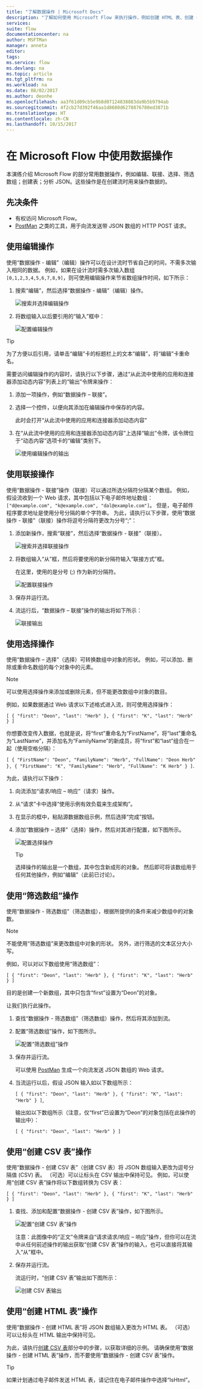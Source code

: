 ```yaml
---
title: "了解数据操作 | Microsoft Docs"
description: "了解如何使用 Microsoft Flow 来执行操作，例如创建 HTML 表、创建 CSV 表，以及编辑、联接、选择和筛选数组。"
services: 
suite: flow
documentationcenter: na
author: MSFTMan
manager: anneta
editor: 
tags: 
ms.service: flow
ms.devlang: na
ms.topic: article
ms.tgt_pltfrm: na
ms.workload: na
ms.date: 08/02/2017
ms.author: deonhe
ms.openlocfilehash: aa3f61d09cb5e9b8d07124838883da9b5b9794ab
ms.sourcegitcommit: 4f2cb27d392f46aa1d8680d6278876780ed3871b
ms.translationtype: HT
ms.contentlocale: zh-CN
ms.lasthandoff: 10/15/2017
---
```

# <a name="use-data-operations-with-microsoft-flow"></a>在 Microsoft Flow 中使用数据操作
本演练介绍 Microsoft Flow 的部分常用数据操作，例如编辑、联接、选择、筛选数组；创建表；分析 JSON。这些操作是在创建流时用来操作数据的。

## <a name="prerequisites"></a>先决条件
* 有权访问 Microsoft Flow。
* [PostMan](https://www.getpostman.com/postman) 之类的工具，用于向流发送带 JSON 数组的 HTTP POST 请求。

## <a name="use-the-compose-action"></a>使用编辑操作
使用“数据操作 - 编辑”（编辑）操作可以在设计流时节省自己的时间，不需多次输入相同的数据。 例如，如果在设计流时需多次输入数组 ````[0,1,2,3,4,5,6,7,8,9]````，则可使用编辑操作来节省数组操作时间，如下所示：

1. 搜索“编辑”，然后选择“数据操作 - 编辑”（编辑）操作。
   
    ![搜索并选择编辑操作](./media/data-operations/search-select-compose.png)
2. 将数组输入以后要引用的“输入”框中：
   
    ![配置编辑操作](./media/data-operations/add-array-compose.png)

> [!TIP]
> 为了方便以后引用，请单击“编辑”卡的标题栏上的文本“编辑”，将“编辑”卡重命名。
> 
> 

需要访问编辑操作的内容时，请执行以下步骤，通过“从此流中使用的应用和连接器添加动态内容”列表上的“输出”令牌来操作：

1. 添加一项操作，例如“数据操作 – 联接”。
2. 选择一个控件，以便向其添加在编辑操作中保存的内容。
   
    此时会打开“从此流中使用的应用和连接器添加动态内容”
3. 在“从此流中使用的应用和连接器添加动态内容”上选择“输出”令牌，该令牌位于“动态内容”选项卡的“编辑”类别下。
   
    ![使用编辑操作的输出](./media/data-operations/use-compose-output.png)

## <a name="use-the-join-action"></a>使用联接操作
使用“数据操作 - 联接”操作（联接）可以通过所选分隔符分隔某个数组。 例如，假设流收到一个 Web 请求，其中包括以下电子邮件地址数组：````["d@example.com", "k@example.com", "dal@example.com"]````。 但是，电子邮件程序要求地址是使用分号分隔的单个字符串。 为此，请执行以下步骤，使用“数据操作 - 联接”（联接）操作将逗号分隔符更改为分号“;”：

1. 添加新操作，搜索“联接”，然后选择“数据操作 - 联接”（联接）。
   
    ![搜索并选择联接操作](./media/data-operations/search-select-join.png)
2. 将数组输入“从”框，然后将要使用的新分隔符输入“联接方式”框。
   
    在这里，使用的是分号 (;) 作为新的分隔符。
   
    ![配置联接操作](./media/data-operations/add-array-join.png)
3. 保存并运行流。
4. 流运行后，“数据操作 – 联接”操作的输出将如下所示：
   
    ![联接输出](./media/data-operations/join-output.png)

## <a name="use-the-select-action"></a>使用选择操作
使用“数据操作 – 选择”（选择）可转换数组中对象的形状。 例如，可以添加、删除或重命名数组的每个对象中的元素。

> [!NOTE]
> 可以使用选择操作来添加或删除元素，但不能更改数组中对象的数目。
> 
> 

例如，如果数据通过 Web 请求以下述格式进入流，则可使用选择操作：

````[ { "first": "Deon", "last": "Herb" }, { "first": "K", "last": "Herb" } ]````

你想要改变传入数据，也就是说，将“first”重命名为“FirstName”，将“last”重命名为“LastName”，并添加名为“FamilyName”的新成员，将“first”和“last”组合在一起（使用空格分隔）：

````[ { "FirstName": "Deon", "FamilyName": "Herb", "FullName": "Deon Herb" }, { "FirstName": "K", "FamilyName": "Herb", "FullName": "K Herb" } ]````.

为此，请执行以下操作：

1. 向流添加“请求/响应 – 响应”（请求）操作。
2. 从“请求”卡中选择“使用示例有效负载来生成架构”。
3. 在显示的框中，粘贴源数据数组示例，然后选择“完成”按钮。
4. 添加“数据操作 – 选择”（选择）操作，然后对其进行配置，如下图所示。
   
    ![配置选择操作](./media/data-operations/select-card.png)
   
   > [!TIP]
   > 选择操作的输出是一个数组，其中包含新成形的对象。 然后即可将该数组用于任何其他操作，例如“编辑”（此前已讨论）。
   > 
   > 

## <a name="use-the-filter-array-action"></a>使用“筛选数组”操作
使用“数据操作 - 筛选数组”（筛选数组），根据所提供的条件来减少数组中的对象数。

> [!NOTE]
> 不能使用“筛选数组”来更改数组中对象的形状。 另外，进行筛选的文本区分大小写。
> 
> 

例如，可以对以下数组使用“筛选数组”：

````[ { "first": "Deon", "last": "Herb" }, { "first": "K", "last": "Herb" } ]````

目的是创建一个新数组，其中只包含“first”设置为“Deon”的对象。

让我们执行此操作。

1. 查找“数据操作 - 筛选数组”（筛选数组）操作，然后将其添加到流。
2. 配置“筛选数组”操作，如下图所示。
   
    ![配置“筛选数组”操作](./media/data-operations/add-configure-filter-array.png)
3. 保存并运行流。
   
    可以使用 [PostMan](https://www.getpostman.com/postman) 生成一个向流发送 JSON 数组的 Web 请求。
4. 当流运行以后，假设 JSON 输入如以下数组所示：
   
    ````[ { "first": "Deon", "last": "Herb" }, { "first": "K", "last": "Herb" } ]````,
   
    输出如以下数组所示（注意，仅“first”已设置为“Deon”的对象包括在此操作的输出中）：
   
    ````[ { "first": "Deon", "last": "Herb" } ]````

## <a name="use-the-create-csv-table-action"></a>使用“创建 CSV 表”操作
使用“数据操作 - 创建 CSV 表”（创建 CSV 表）将 JSON 数组输入更改为逗号分隔值 (CSV) 表。 （可选）可以让标头在 CSV 输出中保持可见。 例如，可以使用“创建 CSV 表”操作将以下数组转换为 CSV 表：

````[ { "first": "Deon", "last": "Herb" }, { "first": "K", "last": "Herb" } ]````

1. 查找、添加和配置“数据操作 - 创建 CSV 表”操作，如下图所示。
   
    ![配置“创建 CSV 表”操作](./media/data-operations/create-csv-table.png)
   
    注意：此图像中的“正文”令牌来自“请求请求/响应 – 响应”操作，但你可以在流中从任何前述操作的输出获取“创建 CSV 表”操作的输入，也可以直接将其输入“从”框中。
2. 保存并运行流。
   
    流运行时，“创建 CSV 表”输出如下图所示：
   
    ![创建 CSV 表输出](./media/data-operations/create-csv-table-output.png)

## <a name="use-the-create-html-table-action"></a>使用“创建 HTML 表”操作
使用“数据操作 - 创建 HTML 表”将 JSON 数组输入更改为 HTML 表。 （可选）可以让标头在 HTML 输出中保持可见。

为此，请执行[创建 CSV 表](#use-the-create-csv-table-action)部分中的步骤，以获取详细的示例。 请确保使用“数据操作 - 创建 HTML 表”操作，而不要使用“数据操作 - 创建 CSV 表”操作。

> [!TIP]
> 如果计划通过电子邮件发送 HTML 表，请记住在电子邮件操作中选择“IsHtml”。
> 
> 

